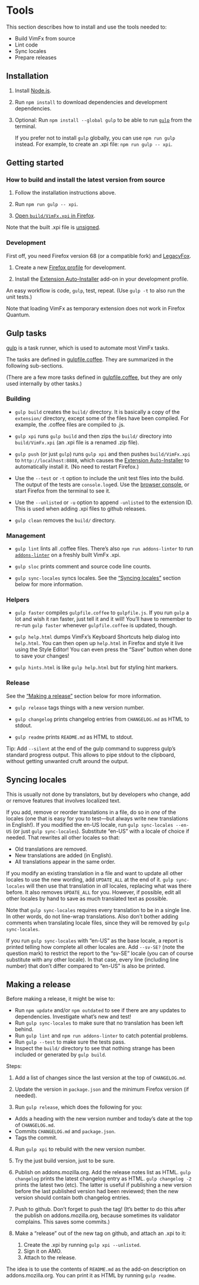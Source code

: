 # Tools

This section describes how to install and use the tools needed to:

- Build VimFx from source
- Lint code
- Sync locales
- Prepare releases


## Installation

1. Install [Node.js].

2. Run `npm install` to download dependencies and development dependencies.

3. Optional: Run `npm install --global gulp` to be able to run [`gulp`][gulp]
   from the terminal.

   If you prefer not to install `gulp` globally, you can use `npm run gulp`
   instead. For example, to create an .xpi file: `npm run gulp -- xpi`.

[Node.js]: http://nodejs.org/
[gulp]: https://github.com/gulpjs/gulp


## Getting started

### How to build and install the latest version from source

1. Follow the installation instructions above.

2. Run `npm run gulp -- xpi`.

3. [Open `build/VimFx.xpi` in Firefox][open-xpi].

Note that the built .xpi file is [unsigned].

[open-xpi]: installation.md#how-to-install-an-xpi-file-in-firefox
[unsigned]: installation.md#what-is-a-signed-add-on

### Development

First off, you need Firefox version 68 (or a compatible fork) and [LegacyFox].

1. Create a new [Firefox profile] for development.

2. Install the [Extension Auto-Installer] add-on in your development profile.

An easy workflow is code, `gulp`, test, repeat. (Use `gulp -t` to also run the
unit tests.)

Note that loading VimFx as temporary extension does not work in Firefox Quantum.

[README.md]: ../README.md
[Firefox Profile]: https://support.mozilla.org/en-US/kb/profile-manager-create-and-remove-firefox-profiles
[Extension Auto-Installer]: https://addons.mozilla.org/firefox/addon/autoinstaller
[LegacyFox]: https://github.com/girst/LegacyFox


## Gulp tasks

[gulp] is a task runner, which is used to automate most VimFx tasks.

The tasks are defined in [gulpfile.coffee]. They are summarized in the following
sub-sections.

(There are a few more tasks defined in [gulpfile.coffee], but they are only used
internally by other tasks.)

[gulpfile.coffee]: ../gulpfile.coffee

### Building

- `gulp build` creates the `build/` directory. It is basically a copy of the
  `extension/` directory, except some of the files have been compiled. For
  example, the .coffee files are compiled to .js.

- `gulp xpi` runs `gulp build` and then zips the `build/` directory into
  `build/VimFx.xpi` (an .xpi file is a renamed .zip file).

- `gulp push` (or just `gulp`) runs `gulp xpi` and then pushes `build/VimFx.xpi`
  to `http://localhost:8888`, which causes the [Extension Auto-Installer] to
  automatically install it. (No need to restart Firefox.)

- Use the `--test` or `-t` option to include the unit test files into the build.
  The output of the tests are `console.log`ed. Use the [browser console], or
  start Firefox from the terminal to see it.

- Use the `--unlisted` or `-u` option to append `-unlisted` to the extension ID.
  This is used when adding .xpi files to github releases.

- `gulp clean` removes the `build/` directory.

[browser console]: https://developer.mozilla.org/en-US/docs/Tools/Browser_Console

### Management

- `gulp lint` lints all .coffee files. There’s also `npm run addons-linter` to
  run [`addons-linter`] on a freshly built VimFx .xpi.

- `gulp sloc` prints comment and source code line counts.

- `gulp sync-locales` syncs locales. See the [“Syncing locales”][sync-locales]
  section below for more information.

[`addons-linter`]: https://github.com/mozilla/addons-linter/
[sync-locales]: #syncing-locales

### Helpers

- `gulp faster` compiles `gulpfile.coffee` to `gulpfile.js`. If you run `gulp` a
  lot and wish it ran faster, just tell it and it will! You’ll have to remember
  to re-run `gulp faster` whenever `gulpfile.coffee` is updated, though.

- `gulp help.html` dumps VimFx’s Keyboard Shortcuts help dialog into
  `help.html`. You can then open up `help.html` in Firefox and style it live
  using the Style Editor! You can even press the “Save” button when done to save
  your changes!

- `gulp hints.html` is like `gulp help.html` but for styling hint markers.

### Release

See the [“Making a release”][release] section below for more information.

- `gulp release` tags things with a new version number.

- `gulp changelog` prints changelog entries from `CHANGELOG.md` as HTML to
  stdout.

- `gulp readme` prints `README.md` as HTML to stdout.

Tip: Add `--silent` at the end of the gulp command to suppress gulp’s standard
progress output. This allows to pipe stdout to the clipboard, without getting
unwanted cruft around the output.

[release]: #making-a-release


## Syncing locales

This is usually not done by translators, but by developers who change, add or
remove features that involves localized text.

If you add, remove or reorder translations in a file, do so in _one_ of the
locales (one that is easy for you to test—but always write new translations in
English!). If you modified the en-US locale, run `gulp sync-locales --en-US` (or
just `gulp sync-locales`). Substitute “en-US” with a locale of choice if needed.
That rewrites all other locales so that:

- Old translations are removed.
- New translations are added (in English).
- All translations appear in the same order.

If you modify an existing translation in a file and want to update all other
locales to use the new wording, add `UPDATE_ALL` at the end of it. `gulp
sync-locales` will then use that translation in _all_ locales, replacing what
was there before. It also removes `UPDATE_ALL` for you. However, if possible,
edit all other locales by hand to save as much translated text as possible.

Note that `gulp sync-locales` requires every translation to be in a single line.
In other words, do not line-wrap translations. Also don’t bother adding comments
when translating locale files, since they will be removed by `gulp
sync-locales`.

If you run `gulp sync-locales` with “en-US” as the base locale, a report is
printed telling how complete all other locales are. Add `--sv-SE?` (note the
question mark) to restrict the report to the “sv-SE” locale (you can of course
substitute with any other locale). In that case, every line (including line
number) that don’t differ compared to “en-US” is also be printed.


## Making a release

Before making a release, it might be wise to:

- Run `npm update` and/or `npm outdated` to see if there are any updates to
  dependencies. Investigate what’s new and test!
- Run `gulp sync-locales` to make sure that no translation has been left behind.
- Run `gulp lint` and `npm run addons-linter` to catch potential problems.
- Run `gulp --test` to make sure the tests pass.
- Inspect the `build/` directory to see that nothing strange has been included
  or generated by `gulp build`.

Steps:

1. Add a list of changes since the last version at the top of `CHANGELOG.md`.

2. Update the version in `package.json` and the minimum Firefox version (if
   needed).

3. Run `gulp release`, which does the following for you:

  - Adds a heading with the new version number and today’s date at the top of
    `CHANGELOG.md`.
  - Commits `CHANGELOG.md` and `package.json`.
  - Tags the commit.

4. Run `gulp xpi` to rebuild with the new version number.

5. Try the just build version, just to be sure.

6. Publish on addons.mozilla.org. Add the release notes list as HTML. `gulp
   changelog` prints the latest changelog entry as HTML. `gulp changelog -2`
   prints the latest two (etc). The latter is useful if publishing a new version
   before the last published version had been reviewed; then the new version
   should contain both changelog entries.

7. Push to github. Don’t forget to push the tag! (It’s better to do this after
   the publish on addons.mozilla.org, because sometimes its validator complains.
   This saves some commits.)

8. Make a “release” out of the new tag on github, and attach an .xpi to it:

   1. Create the .xpi by running `gulp xpi --unlisted`.
   2. Sign it on AMO.
   3. Attach to the release.

The idea is to use the contents of `README.md` as the add-on description on
addons.mozilla.org. You can print it as HTML by running `gulp readme`.
